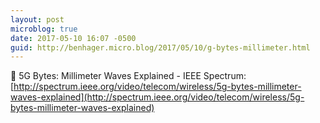 ```yaml
---
layout: post
microblog: true
date: 2017-05-10 16:07 -0500
guid: http://benhager.micro.blog/2017/05/10/g-bytes-millimeter.html
---
```

📱 5G Bytes: Millimeter Waves Explained - IEEE Spectrum: [http://spectrum.ieee.org/video/telecom/wireless/5g-bytes-millimeter-waves-explained](http://spectrum.ieee.org/video/telecom/wireless/5g-bytes-millimeter-waves-explained)
